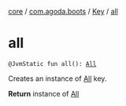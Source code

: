 [core](../../index.md) / [com.agoda.boots](../index.md) / [Key](index.md) / [all](./all.md)

# all

`@JvmStatic fun all(): `[`All`](-all/index.md)

Creates an instance of [All](-all/index.md) key.

**Return**
instance of [All](-all/index.md)

